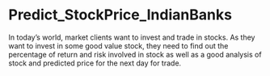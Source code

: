 # Predict_StockPrice_IndianBanks
In today’s world, market clients want to invest and trade in stocks. As they want to invest in some good value stock, they need to find out the percentage of return and risk involved in stock as well as a good analysis of stock and predicted price for the next day for trade.
